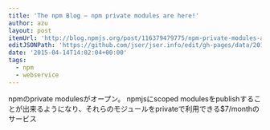 ```yaml
---
title: 'The npm Blog — npm private modules are here!'
author: azu
layout: post
itemUrl: 'http://blog.npmjs.org/post/116379479775/npm-private-modules-are-here'
editJSONPath: 'https://github.com/jser/jser.info/edit/gh-pages/data/2015/04/index.json'
date: '2015-04-14T14:02:04+00:00'
tags:
  - npm
  - webservice
---
```

npmのprivate modulesがオープン。
npmjsにscoped modulesをpublishすることが出来るようになり、それらのモジュールをprivateで利用できる$7/monthのサービス
